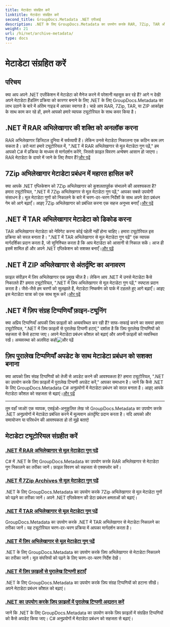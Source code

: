 ```yaml
---
title: मेटाडेटा संग्रहित करें
linktitle: मेटाडेटा संग्रहित करें
second_title: GroupDocs.Metadata .NET एपीआई
description: .NET के लिए GroupDocs.Metadata का उपयोग करके RAR, 7Zip, TAR और ZIP जैसे विभिन्न संग्रह प्रारूपों से मेटाडेटा गुणों को निकालने और प्रबंधित करने पर ट्यूटोरियल का अन्वेषण करें।
weight: 21
url: /hi/net/archive-metadata/
type: docs
---
```

# मेटाडेटा संग्रहित करें


## परिचय

क्या आप अपने .NET एप्लीकेशन में मेटाडेटा को मैनेज करने में परेशानी महसूस कर रहे हैं? आगे न देखें! अपने मेटाडेटा हैंडलिंग प्रक्रिया को कारगर बनाने के लिए .NET के लिए GroupDocs.Metadata का लाभ उठाने के बारे में अंतिम गाइड में आपका स्वागत है। चाहे आप RAR, 7Zip, TAR, या ZIP आर्काइव के साथ काम कर रहे हों, हमने आपको हमारे व्यापक ट्यूटोरियल के साथ कवर किया है।

## .NET में RAR अभिलेखागार की शक्ति को अनलॉक करना

 RAR अभिलेखागार डिजिटल दुनिया में सर्वव्यापी हैं। लेकिन उनसे मेटाडेटा निकालना एक कठिन काम लग सकता है। डरो मत! हमारे ट्यूटोरियल में, ".NET में RAR अभिलेखागार से मूल मेटाडेटा गुण पढ़ें," हम आपको C# में प्रक्रिया के माध्यम से मार्गदर्शन करेंगे, जिससे फ़ाइल विवरण अन्वेषण आसान हो जाएगा। RAR मेटाडेटा के दायरे में जाने के लिए तैयार हैं?[और पढ़ें](./read-native-metadata-rar-archives/)

## 7Zip अभिलेखागार मेटाडेटा प्रबंधन में महारत हासिल करें

क्या आपके .NET एप्लिकेशन को 7Zip अभिलेखागार को कुशलतापूर्वक संभालने की आवश्यकता है? हमारा ट्यूटोरियल, ".NET में 7Zip अभिलेखागार से मूल मेटाडेटा गुण पढ़ें," आपका सबसे उपयोगी संसाधन है। मूल मेटाडेटा गुणों को निकालने के बारे में चरण-दर-चरण निर्देशों के साथ अपने डेटा प्रबंधन गेम को आगे बढ़ाएँ। आइए 7Zip अभिलेखागार को प्रबंधित करना एक सहज अनुभव बनाएँ।[और पढ़ें](./read-native-metadata-7zip-archives/)

## .NET में TAR अभिलेखागार मेटाडेटा को डिकोड करना

 TAR अभिलेखागार मेटाडेटा को नेविगेट करना कोई पहेली नहीं होना चाहिए। हमारा ट्यूटोरियल इस प्रक्रिया को सरल बनाता है। ".NET में TAR अभिलेखागार से मूल मेटाडेटा गुण पढ़ें" एक व्यापक मार्गदर्शिका प्रदान करता है, जो सुनिश्चित करता है कि आप मेटाडेटा को आसानी से निकाल सकें। आज ही इसमें शामिल हों और अपने .NET एप्लिकेशन को सशक्त बनाएँ।[और पढ़ें](./read-native-metadata-tar-archives/)

## .NET में ZIP अभिलेखागार से अंतर्दृष्टि का अनावरण

फ़ाइल संपीड़न में ज़िप अभिलेखागार एक प्रमुख चीज़ है। लेकिन आप .NET में उनसे मेटाडेटा कैसे निकालते हैं? हमारा ट्यूटोरियल, ".NET में ज़िप अभिलेखागार से मूल मेटाडेटा गुण पढ़ें," स्पष्टता प्रदान करता है। जैसे-जैसे हम चरणों को सुलझाते हैं, मेटाडेटा निष्कर्षण को पार्क में टहलते हुए आगे बढ़ाएँ। आइए इस मेटाडेटा यात्रा को एक साथ शुरू करें।[और पढ़ें](./read-native-metadata-zip-archives/)

## .NET में ज़िप संग्रह टिप्पणियाँ फ़ाइन-ट्यूनिंग

 क्या अप्रिय टिप्पणियाँ आपकी ज़िप फ़ाइलों को अव्यवस्थित कर रही हैं? साफ-सफाई करने का समय! हमारा ट्यूटोरियल, ".NET में ज़िप फ़ाइलों से पुरालेख टिप्पणी हटाएं," दर्शाता है कि ज़िप पुरालेख टिप्पणियों को सहजता से कैसे हटाया जाए। अपने मेटाडेटा प्रबंधन कौशल को बढ़ाएं और अपनी फ़ाइलों को व्यवस्थित रखें। अव्यवस्था को अलविदा कहो![और पढ़ें](./remove-archive-comment-zip-files/)

## ज़िप पुरालेख टिप्पणियाँ अपडेट के साथ मेटाडेटा प्रबंधन को सशक्त बनाना

क्या आपको ज़िप संग्रह टिप्पणियों को तेजी से अपडेट करने की आवश्यकता है? हमारा ट्यूटोरियल, ".NET का उपयोग करके ज़िप फ़ाइलों में पुरालेख टिप्पणी अपडेट करें," आपका समाधान है। जानें कि कैसे .NET के लिए GroupDocs.Metadata C# अनुप्रयोगों में मेटाडेटा प्रबंधन को सरल बनाता है। आइए आपके मेटाडेटा कौशल को सहजता से बढ़ाएं।[और पढ़ें](./update-archive-comment-zip-files/)

---

तुम वहाँ जाओ! एक व्यापक, एसईओ-अनुकूलित लेख जो GroupDocs.Metadata का उपयोग करके .NET अनुप्रयोगों में मेटाडेटा प्रबंधित करने में मूल्यवान अंतर्दृष्टि प्रदान करता है। यदि आपको और समायोजन या परिवर्धन की आवश्यकता हो तो मुझे बताएं!
## मेटाडेटा ट्यूटोरियल संग्रहीत करें
### [.NET में RAR अभिलेखागार से मूल मेटाडेटा गुण पढ़ें](./read-native-metadata-rar-archives/)
C# में .NET के लिए GroupDocs.Metadata का उपयोग करके RAR अभिलेखागार से मेटाडेटा गुण निकालने का तरीका जानें। फ़ाइल विवरण को सहजता से एक्सप्लोर करें।
### [.NET में 7Zip Archives से मूल मेटाडेटा गुण पढ़ें](./read-native-metadata-7zip-archives/)
.NET के लिए GroupDocs.Metadata का उपयोग करके 7Zip अभिलेखागार से मूल मेटाडेटा गुणों को पढ़ने का तरीका जानें। अपने .NET एप्लिकेशन की डेटा प्रबंधन क्षमताओं को बढ़ाएं।
### [.NET में TAR अभिलेखागार से मूल मेटाडेटा गुण पढ़ें](./read-native-metadata-tar-archives/)
GroupDocs.Metadata का उपयोग करके .NET में TAR अभिलेखागार से मेटाडेटा निकालने का तरीका जानें। यह ट्यूटोरियल चरण-दर-चरण प्रक्रिया में आपका मार्गदर्शन करता है।
### [.NET में ज़िप अभिलेखागार से मूल मेटाडेटा गुण पढ़ें](./read-native-metadata-zip-archives/)
.NET के लिए GroupDocs.Metadata का उपयोग करके ज़िप अभिलेखागार से मेटाडेटा निकालने का तरीका जानें। मूल संपत्तियों को पढ़ने के लिए चरण-दर-चरण निर्देश देखें।
### [.NET में ज़िप फ़ाइलों से पुरालेख टिप्पणी हटाएँ](./remove-archive-comment-zip-files/)
.NET के लिए GroupDocs.Metadata का उपयोग करके ज़िप संग्रह टिप्पणियों को हटाना सीखें। अपने मेटाडेटा प्रबंधन कौशल को बढ़ाएं।
### [.NET का उपयोग करके ज़िप फ़ाइलों में पुरालेख टिप्पणी अद्यतन करें](./update-archive-comment-zip-files/)
जानें कि .NET के लिए GroupDocs.Metadata का उपयोग करके ज़िप फ़ाइलों में संग्रहित टिप्पणियों को कैसे अपडेट किया जाए। C# अनुप्रयोगों में मेटाडेटा प्रबंधन को सहजता से बढ़ाएं।